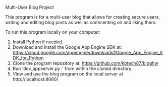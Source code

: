 Multi-User Blog Project

This program is for a multi-user blog that allows for creating secure users, writing
and editing blog posts as well as commenting on and liking them.

To run this program locally on your computer:

1. Install Python if needed.
2. Download and install the Google App Engine SDK at: https://cloud.google.com/appengine/downloads#Google_App_Engine_SDK_for_Python
3. Clone the program repository at: https://github.com/kbtech87/bloghw
4. Run 'dev_appserver.py .' from within the cloned directory.
5. View and use the blog program on the local server at http://localhost:8080/
